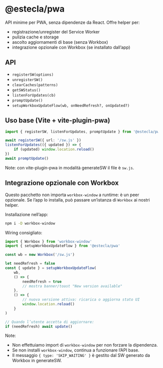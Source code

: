 # @estecla/pwa

API minime per PWA, senza dipendenze da React. Offre helper per:
- registrazione/unregister del Service Worker
- pulizia cache e storage
- ascolto aggiornamenti di base (senza Workbox)
- integrazione opzionale con Workbox (se installato dall’app)

## API
- `registerSW(options)`
- `unregisterSW()`
- `clearCaches(patterns)`
- `getSWStatus()`
- `listenForUpdates(cb)`
- `promptUpdate()`
- `setupWorkboxUpdateFlow(wb, onNeedRefresh?, onUpdated?)`

## Uso base (Vite + vite-plugin-pwa)
```ts
import { registerSW, listenForUpdates, promptUpdate } from '@estecla/pwa'

await registerSW({ url: '/sw.js' })
listenForUpdates(({ updated }) => {
	if (updated) window.location.reload()
})
await promptUpdate()
```

Note: con vite-plugin-pwa in modalità generateSW il file è `sw.js`.

## Integrazione opzionale con Workbox

Questo pacchetto non importa `workbox-window` a runtime: è un peer opzionale. Se l’app lo installa, può passare un’istanza di `Workbox` ai nostri helper.

Installazione nell’app:

```sh
npm i -D workbox-window
```

Wiring consigliato:

```ts
import { Workbox } from 'workbox-window'
import { setupWorkboxUpdateFlow } from '@estecla/pwa'

const wb = new Workbox('/sw.js')

let needRefresh = false
const { update } = setupWorkboxUpdateFlow(
	wb,
	() => {
		needRefresh = true
		// mostra banner/toast "New version available"
	},
	() => {
		// nuova versione attiva: ricarica o aggiorna stato UI
		window.location.reload()
	}
)

// Quando l’utente accetta di aggiornare:
if (needRefresh) await update()
```

Note:
- Non effettuiamo import di `workbox-window` per non forzare la dipendenza.
- Se non installi `workbox-window`, continua a funzionare l’API base.
- Il messaggio `{ type: 'SKIP_WAITING' }` è gestito dal SW generato da Workbox in generateSW.
